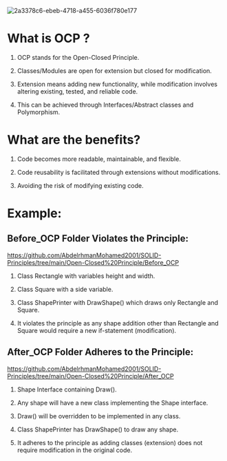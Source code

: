 ![2a3378c6-ebeb-4718-a455-6036f780e177](https://github.com/AbdelrhmanMohamed2001/SOLID-Principles/assets/108559069/5ef20400-5443-4927-964d-92f874a9894a)



# What is OCP ?

1. OCP stands for the Open-Closed Principle.

2. Classes/Modules are open for extension but closed for modification.

3. Extension means adding new functionality, while modification involves altering existing, tested, and reliable code.

4. This can be achieved through Interfaces/Abstract classes and Polymorphism.


# What are the benefits?

1. Code becomes more readable, maintainable, and flexible.

2. Code reusability is facilitated through extensions without modifications.

3. Avoiding the risk of modifying existing code.


# Example:

## Before_OCP Folder Violates the Principle:

https://github.com/AbdelrhmanMohamed2001/SOLID-Principles/tree/main/Open-Closed%20Principle/Before_OCP

1. Class Rectangle with variables height and width.

2. Class Square with a side variable.

3. Class ShapePrinter with DrawShape() which draws only Rectangle and Square.

4. It violates the principle as any shape addition other than Rectangle and Square would require a new if-statement (modification).


## After_OCP Folder Adheres to the Principle:

https://github.com/AbdelrhmanMohamed2001/SOLID-Principles/tree/main/Open-Closed%20Principle/After_OCP

1. Shape Interface containing Draw().

2. Any shape will have a new class implementing the Shape interface.

3. Draw() will be overridden to be implemented in any class.

4. Class ShapePrinter has DrawShape() to draw any shape.

5. It adheres to the principle as adding classes (extension) does not require modification in the original code.


